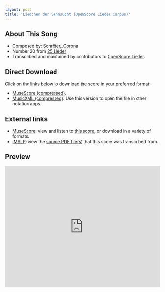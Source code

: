 ```yaml
---
layout: post
title: 'Liedchen der Sehnsucht (OpenScore Lieder Corpus)'
---
```


## About This Song

- Composed by: [Schröter,_Corona](https://fourscoreandmore.org/openscore/lieder/Schröter,_Corona)
- Number 20 from [25 Lieder](https://fourscoreandmore.org/openscore/lieder/Schröter,_Corona/25_Lieder)
- Transcribed and maintained by contributors to [OpenScore Lieder].

[OpenScore Lieder]: https://musescore.com/openscore-lieder-corpus

## Direct Download

Click on the links below to download the score in your preferred format:
- [MuseScore (compressed)](https://github.com/openscore/lieder/blob/main/scores/Schröter,_Corona/25_Lieder/20_Liedchen_der_Sehnsucht/lc6051719.mscz?raw=true).
- [MusicXML (compressed)](https://github.com/openscore/lieder/blob/main/scores/Schröter,_Corona/25_Lieder/20_Liedchen_der_Sehnsucht/lc6051719.mxl?raw=true). Use this version to open the file in other notation apps.

## External links

- [MuseScore]: view and listen to [this score][MuseScore], or download in a variety of formats.
- [IMSLP]: view the [source PDF file(s)][IMSLP] that this score was transcribed from.

[MuseScore]: https://musescore.com/score/6051719
[IMSLP]: https://imslp.org/wiki/Special:ReverseLookup/109659

## Preview

<iframe width="100%" height="394" src="https://musescore.com/openscore-lieder-corpus/scores/6051719/embed" frameborder="0" allowfullscreen allow="autoplay; fullscreen"></iframe>
